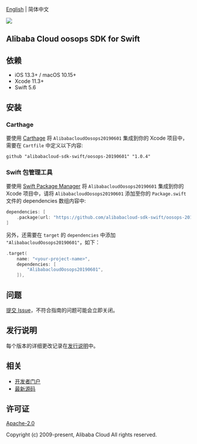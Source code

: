 [English](README.md) | 简体中文

![](https://aliyunsdk-pages.alicdn.com/icons/AlibabaCloud.svg)

## Alibaba Cloud oosops SDK for Swift

## 依赖

- iOS 13.3+ / macOS 10.15+
- Xcode 11.3+
- Swift 5.6

## 安装

### Carthage

要使用 [Carthage](https://github.com/Carthage/Carthage) 将 `AlibabacloudOosops20190601` 集成到你的 Xcode 项目中，需要在 `Cartfile` 中定义以下内容:

```ogdl
github "alibabacloud-sdk-swift/oosops-20190601" "1.0.4"
```

### Swift 包管理工具

要使用 [Swift Package Manager](https://swift.org/package-manager/) 将 `AlibabacloudOosops20190601` 集成到你的 Xcode 项目中，请将 `AlibabacloudOosops20190601` 添加至你的 `Package.swift` 文件的 dependencies 数组内容中:

```swift
dependencies: [
    .package(url: "https://github.com/alibabacloud-sdk-swift/oosops-20190601.git", from: "1.0.4")
]
```

另外，还需要在 `target` 的 `dependencies` 中添加 `"AlibabacloudOosops20190601"`，如下：

```swift
.target(
    name: "<your-project-name>",
    dependencies: [
        "AlibabacloudOosops20190601",
    ]),
```

## 问题

[提交 Issue](https://github.com/alibabacloud-sdk-swift/oosops-20190601/issues/new)，不符合指南的问题可能会立即关闭。

## 发行说明

每个版本的详细更改记录在[发行说明](./ChangeLog.txt)中。

## 相关

* [开发者门户](https://next.api.aliyun.com/home)
* [最新源码](https://github.com/alibabacloud-sdk-swift/oosops-20190601)

## 许可证

[Apache-2.0](http://www.apache.org/licenses/LICENSE-2.0)

Copyright (c) 2009-present, Alibaba Cloud All rights reserved.
